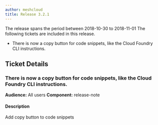 ```yaml
---
author: meshcloud
title: Release 3.2.1
---
```


The release spans the period between 2018-10-30 to 2018-11-01
The following tickets are included in this release.
* There is now a copy button for code snippets, like the Cloud Foundry CLI instructions.
<!--truncate-->

## Ticket Details
### There is now a copy button for code snippets, like the Cloud Foundry CLI instructions.
**Audience:** All users **Component:** release-note

#### Description
Add copy button to code snippets

